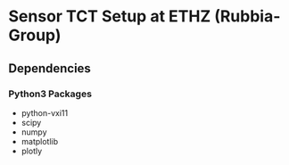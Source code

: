 # Sensor TCT Setup at ETHZ (Rubbia-Group)

## Dependencies

### Python3 Packages
- python-vxi11
- scipy
- numpy
- matplotlib
- plotly
